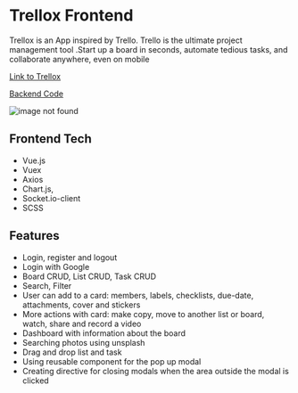 # Trellox Frontend

<p>Trellox is an App inspired by Trello. Trello is the ultimate project management tool .Start up a board in seconds, automate tedious tasks, and collaborate anywhere, even on mobile</p>

<p><a href="https://trelloxx.herokuapp.com/#/" target="blank">Link to Trellox</a> </p>
<p><a href="https://github.com/shaniKupiec/Trellox--Backend" target="blank">Backend Code</a> </p>

![image not found](https://res.cloudinary.com/trellox/image/upload/v1657785931/github%20-%20readme/trellox_jogefx.jpg)

## Frontend Tech
- Vue.js
- Vuex
- Axios
- Chart.js,
- Socket.io-client
- SCSS

## Features
- Login, register and logout
- Login with Google
- Board CRUD, List CRUD, Task CRUD
- Search, Filter
- User can add to a card: members, labels, checklists, due-date, attachments, cover and stickers
- More actions with card: make copy, move to another list or board, watch, share and record a video
- Dashboard with information about the board
- Searching photos using unsplash
- Drag and drop list and task
- Using reusable component for the pop up modal
- Creating directive for closing modals when the area outside the modal is clicked
